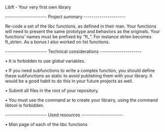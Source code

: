 Libft - Your very first own library


---------------------       Project summary       ---------------------

Re-code a set of the libc functions, as defined in their man. 
Your functions will need to present the same prototype and behaviors as the originals. 
Your functions’ names must be prefixed by “ft_”. For instance strlen becomes ft_strlen.
As a bonus I also worked on list functions.

--------------------- Technical considerations ---------------------

• It is forbidden to use global variables.

• If you need subfunctions to write a complex function, you should define these subfunctions as static to avoid publishing them with your library. 
  It would be a good habit to do this in your future projects as well.

• Submit all files in the root of your repository.

• You must use the command ar to create your librairy, using the command libtool is forbidden.

---------------------        Used resources      ---------------------

• Man page of each of the libc functions

